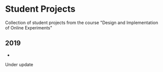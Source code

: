 # Student Projects

Collection of student projects from the course "Design and Implementation of Online Experiments"

## 2019

- 


Under update
